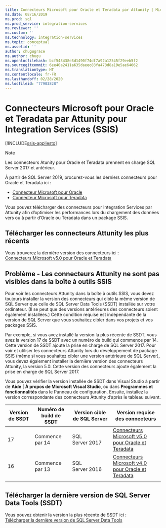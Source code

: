 ```yaml
---
title: Connecteurs Microsoft pour Oracle et Teradata par Attunity | Microsoft Docs
ms.date: 08/16/2019
ms.prod: sql
ms.prod_service: integration-services
ms.reviewer: ''
ms.custom: ''
ms.technology: integration-services
ms.topic: conceptual
ms.assetid: ''
author: chugugrace
ms.author: chugu
ms.openlocfilehash: bcf543438e3d1490f74df7a92a12545f29eeb5f2
ms.sourcegitcommit: 6ee40a2411a635daeec83fa473d8a19e5ae64662
ms.translationtype: HT
ms.contentlocale: fr-FR
ms.lasthandoff: 02/28/2020
ms.locfileid: "77903828"
---
```

# <a name="microsoft-connectors-for-oracle-and-teradata-by-attunity-for-integration-services-ssis"></a>Connecteurs Microsoft pour Oracle et Teradata par Attunity pour Integration Services (SSIS)

[!INCLUDE[ssis-appliesto](../includes/ssis-appliesto-ssvrpluslinux-asdb-asdw-xxx.md)]

> [!NOTE]
> Les connecteurs Atunity pour Oracle et Teradata prennent en charge SQL Server 2017 et antérieur.
>
> À partir de SQL Server 2019, procurez-vous les derniers connecteurs pour Oracle et Teradata ici :
> - [Connecteur Microsoft pour Oracle](data-flow/oracle-connector.md)
> - [Connecteur Microsoft pour Teradata](data-flow/teradata-connector.md)

Vous pouvez télécharger des connecteurs pour Integration Services par Attunity afin d’optimiser les performances lors du chargement des données vers ou à partir d’Oracle ou Teradata dans un package SSIS.

## <a name="download-the-latest-attunity-connectors"></a>Télécharger les connecteurs Attunity les plus récents

Vous trouverez la dernière version des connecteurs ici :  
[Connecteurs Microsoft v5.0 pour Oracle et Teradata](https://www.microsoft.com/download/details.aspx?id=55179)

## <a name="issue---the-attunity-connectors-arent-visible-in-the-ssis-toolbox"></a>Problème - Les connecteurs Attunity ne sont pas visibles dans la boîte à outils SSIS

Pour voir les connecteurs Attunity dans la boîte à outils SSIS, vous devez toujours installer la version des connecteurs qui cible la même version de SQL Server que celle de SQL Server Data Tools (SSDT) installée sur votre ordinateur. (Il se peut que des versions antérieures des connecteurs soient également installées.) Cette condition requise est indépendante de la version de SQL Server que vous souhaitez cibler dans vos projets et vos packages SSIS.

Par exemple, si vous avez installé la version la plus récente de SSDT, vous avez la version 17 de SSDT avec un numéro de build qui commence par 14. Cette version de SSDT ajoute la prise en charge de SQL Server 2017. Pour voir et utiliser les connecteurs Attunity lors du développement de package SSIS (même si vous souhaitez cibler une version antérieure de SQL Server), vous devez également installer la dernière version des connecteurs Attunity, la version 5.0. Cette version des connecteurs ajoute également la prise en charge de SQL Server 2017.

Vous pouvez vérifier la version installée de SSDT dans Visual Studio à partir de **Aide** | **À propos de Microsoft Visual Studio**, ou dans **Programmes et fonctionnalités** dans le Panneau de configuration. Ensuite, installez la version correspondante des connecteurs Attunity d’après le tableau suivant.

|Version de SSDT|Numéro de build de SSDT|Version cible de SQL Server|Version requise des connecteurs|
|---------|---------|---------|---------|
|17|Commence par 14|SQL Server 2017|[Connecteurs Microsoft v5.0 pour Oracle et Teradata](https://www.microsoft.com/download/details.aspx?id=55179)|
|16|Commence par 13|SQL Server 2016|[Connecteurs Microsoft v4.0 pour Oracle et Teradata](https://www.microsoft.com/download/details.aspx?id=52950)|
||||

## <a name="download-the-latest-sql-server-data-tools-ssdt"></a>Télécharger la dernière version de SQL Server Data Tools (SSDT)

Vous pouvez obtenir la version la plus récente de SSDT ici :  
[Télécharger la dernière version de SQL Server Data Tools](..//ssdt/download-sql-server-data-tools-ssdt.md)
